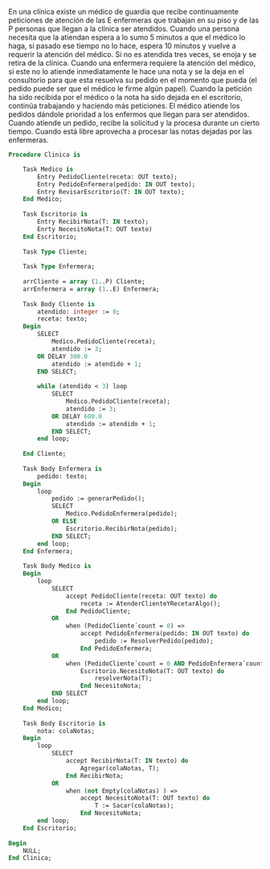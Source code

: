En una clínica existe un médico de guardia que recibe continuamente peticiones de
atención de las E enfermeras que trabajan en su piso y de las P personas que llegan a la
clínica ser atendidos.
Cuando una persona necesita que la atiendan espera a lo sumo 5 minutos a que el médico lo
haga, si pasado ese tiempo no lo hace, espera 10 minutos y vuelve a requerir la atención del
médico. Si no es atendida tres veces, se enoja y se retira de la clínica.
Cuando una enfermera requiere la atención del médico, si este no lo atiende inmediatamente
le hace una nota y se la deja en el consultorio para que esta resuelva su pedido en el
momento que pueda (el pedido puede ser que el médico le firme algún papel). Cuando la
petición ha sido recibida por el médico o la nota ha sido dejada en el escritorio, continúa
trabajando y haciendo más peticiones.
El médico atiende los pedidos dándole prioridad a los enfermos que llegan para ser atendidos.
Cuando atiende un pedido, recibe la solicitud y la procesa durante un cierto tiempo. Cuando
está libre aprovecha a procesar las notas dejadas por las enfermeras.

```Pascal
Procedure Clinica is

	Task Medico is
		Entry PedidoCliente(receta: OUT texto);
		Entry PedidoEnfermera(pedido: IN OUT texto);
		Entry RevisarEscritorio(T: IN OUT texto);
	End Medico;
	
	Task Escritorio is
		Entry RecibirNota(T: IN texto);
		Enrty NecesitoNota(T: OUT texto)
	End Escritorio;
	
	Task Type Cliente;
	
	Task Type Enfermera;
	
	arrCliente = array (1..P) Cliente;
	arrEnfermera = array (1..E) Enfermera;
	
	Task Body Cliente is
		atendido: integer := 0;
		receta: texto;
	Begin
		SELECT 
			Medico.PedidoCliente(receta);
			atendido := 3;
		OR DELAY 300.0
			atendido := atendido + 1;
		END SELECT;
		
		while (atendido < 3) loop
			SELECT
				Medico.PedidoCliente(receta);
				atendido := 3;
			OR DELAY 600.0
				atendido := atendido + 1;
			END SELECT;
		end loop;
		
	End Cliente;
	
	Task Body Enfermera is
		pedido: texto;
	Begin
		loop
			pedido := generarPedido();
			SELECT
				Medico.PedidoEnfermera(pedido);
			OR ELSE
				Escritorio.RecibirNota(pedido);
			END SELECT;
		end loop;
	End Enfermera;
	
	Task Body Medico is
	Begin
		loop
			SELECT
				accept PedidoCliente(receta: OUT texto) do
					receta := AtenderClienteYRecetarAlgo();
				End PedidoCliente;
			OR
				when (PedidoCliente´count = 0) =>
					accept PedidoEnfermera(pedido: IN OUT texto) do
						pedido := ResolverPedido(pedido);
					End PedidoEnfermera;
			OR
				when (PedidoCliente´count = 0 AND PedidoEnfermera´count = 0) =>
					Escritorio.NecesitoNota(T: OUT texto) do
						resolverNota(T);
					End NecesitoNota;
			END SELECT
		end loop;
	End Medico;
	
	Task Body Escritorio is
		nota: colaNotas;
	Begin
		loop
			SELECT
				accept RecibirNota(T: IN texto) do
					Agregar(colaNotas, T);
				End RecibirNota;
			OR
				when (not Empty(colaNotas) ) =>
					accept NecesitoNota(T: OUT texto) do
						T := Sacar(colaNotas);
					End NecesitoNota;
		end loop;
	End Escritorio;
	
Begin
	NULL;
End Clinica;
```
